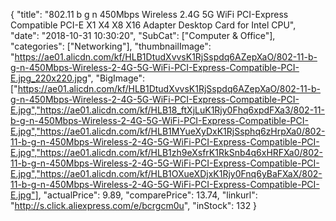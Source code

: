 {
	"title": "802.11 b g n 450Mbps Wireless 2.4G 5G WiFi PCI-Express Compatible PCI-E X1 X4 X8 X16 Adapter Desktop Card for Intel CPU",
	"date": "2018-10-31 10:30:20",
	"SubCat": ["Computer & Office"],
	"categories": ["Networking"],
	"thumbnailImage": "https://ae01.alicdn.com/kf/HLB1DtudXvvsK1RjSspdq6AZepXaO/802-11-b-g-n-450Mbps-Wireless-2-4G-5G-WiFi-PCI-Express-Compatible-PCI-E.jpg_220x220.jpg",
	"BigImage": ["https://ae01.alicdn.com/kf/HLB1DtudXvvsK1RjSspdq6AZepXaO/802-11-b-g-n-450Mbps-Wireless-2-4G-5G-WiFi-PCI-Express-Compatible-PCI-E.jpg","https://ae01.alicdn.com/kf/HLB18_ftXjLuK1Rjy0Fhq6xpdFXa3/802-11-b-g-n-450Mbps-Wireless-2-4G-5G-WiFi-PCI-Express-Compatible-PCI-E.jpg","https://ae01.alicdn.com/kf/HLB1MYueXyDxK1RjSsphq6zHrpXa0/802-11-b-g-n-450Mbps-Wireless-2-4G-5G-WiFi-PCI-Express-Compatible-PCI-E.jpg","https://ae01.alicdn.com/kf/HLB1zh9eXsfrK1RkSnb4q6xHRFXa0/802-11-b-g-n-450Mbps-Wireless-2-4G-5G-WiFi-PCI-Express-Compatible-PCI-E.jpg","https://ae01.alicdn.com/kf/HLB1OXueXDjxK1Rjy0Fnq6yBaFXaX/802-11-b-g-n-450Mbps-Wireless-2-4G-5G-WiFi-PCI-Express-Compatible-PCI-E.jpg"],
	"actualPrice": 9.89,
	"comparePrice": 13.74,
	"linkurl": "http://s.click.aliexpress.com/e/bcrgcm0u",
	"inStock": 132
}
